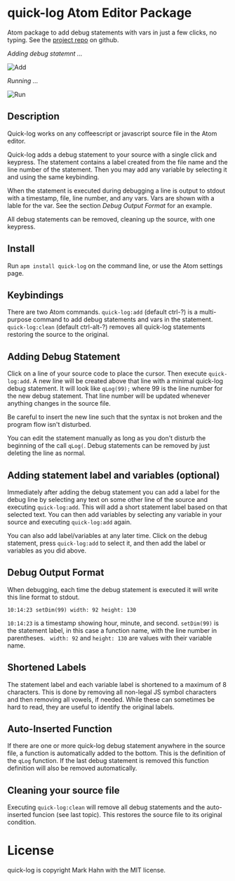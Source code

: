 # quick-log Atom Editor Package

Atom package to add debug statements with vars in just a few clicks, no typing.
  See the [project repo](https://github.com/mark-hahn/quick-log) on github.

*Adding debug statemnt ...*

![Add](https://cloud.githubusercontent.com/assets/811455/12099319/6a68eecc-b2dc-11e5-90af-c62d220a1795.gif)

*Running ...*

![Run](https://cloud.githubusercontent.com/assets/811455/12099318/6a60f2e4-b2dc-11e5-9c86-350e3956aea8.gif)

## Description

Quick-log works on any coffeescript or javascript source file in the Atom editor.

Quick-log adds a debug statement to your source with a single click and keypress.  The statement contains a label created from the file name and the line number of the statement. Then you may add any variable by selecting it and using the same keybinding.

When the statement is executed during debugging a line is output to stdout with a timestamp, file, line number, and any vars. Vars are shown with a lable for the var. See the section *Debug Output Format* for an example.

All debug statements can be removed, cleaning up the source, with one keypress.

## Install

Run `apm install quick-log` on the command line, or use the Atom settings page.

## Keybindings

There are two Atom commands.  `quick-log:add` (default ctrl-?) is a multi-purpose command to add debug statements and vars in the statement.  `quick-log:clean` (default ctrl-alt-?) removes all quick-log statements restoring the source to the original.

## Adding Debug Statement

Click on a line of your source code to place the cursor.  Then execute `quick-log:add`.  A new line will be created above that line with a minimal quick-log debug statement.  It will look like `qLog(99);` where 99 is the line number for the new debug statement.  That line number will be updated whenever anything changes in the source file.

Be careful to insert the new line such that the syntax is not broken and the program flow isn't disturbed.

You can edit the statement manually as long as you don't disturb the beginning of the call `qLog(`. Debug statements can be removed by just deleting the line as normal.
  
## Adding statement label and variables (optional)

Immediately after adding the debug statement you can add a label for the debug line by selecting any text on some other line of the source and executing `quick-log:add`. This will add a short statement label based on that selected text.  You can then add variables by selecting any variable in your source and executing `quick-log:add` again.

You can also add label/variables at any later time. Click on the debug statement, press `quick-log:add` to select it, and then add the label or variables as you did above.

## Debug Output Format

When debugging, each time the debug statement is executed it will write this line format to stdout.

```
10:14:23 setDim(99) width: 92 height: 130
```

`10:14:23` is a timestamp showing hour, minute, and second. `setDim(99)` is the statement label, in this case a function name, with the line number in parentheses.  ` width: 92` and `height: 130` are values with their variable name.

## Shortened Labels

The statement label and each variable label is shortened to a maximum of 8 characters.  This is done by removing all non-legal JS symbol characters and then removing all vowels, if needed.  While these can sometimes be hard to read, they are useful to identify the original labels.

## Auto-Inserted Function

If there are one or more quick-log debug statement anywhere in the source file, a function is automatically added to the bottom.  This is the definition of the `qLog` function.  If the last debug statement is removed this function definition will also be removed automatically.

## Cleaning your source file

Executing `quick-log:clean` will remove all debug statements and the auto-inserted funcion (see last topic).  This restores the source file to its original condition.

# License
quick-log is copyright Mark Hahn with the MIT license.

